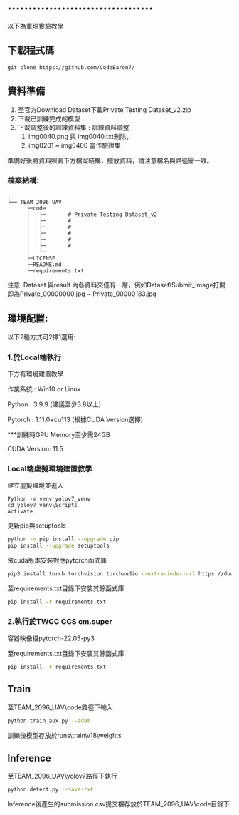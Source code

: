 # ...................................

以下為重現實驗教學

## 下載程式碼
```
git clone https://github.com/CodeBaron7/
```

## 資料準備

1. 至官方Download Dataset下載Private Testing Dataset_v2.zip
2. 下載已訓練完成的模型 : 
3. 下載調整後的訓練資料集 : 
      訓練資料調整
      1. img0040.png 與 img0040.txt刪除，
      2. img0201 ~ img0400 當作驗證集

準備好後將資料照著下方檔案結構，擺放資料，請注意檔名與路徑需一致。
### 檔案結構:
```
.
└── TEAM_2096_UAV
      ├─code
      |   ├─       # Private Testing Dataset_v2
      |   ├─       # 
      |   ├─       #
      |   ├─       #
      |   ├─       #
      |   ├─       #
      |   └─ 
      ├─LICENSE
      ├─README.md         
      └─requirements.txt
```
注意: Dataset 與result 內各資料夾僅有一層，例如Dataset\Submit_Image打開即為Private_00000000.jpg ~ Private_00000183.jpg

## 環境配置:

   以下2種方式可2擇1選用:

### 1.於Local端執行
   下方有環境建置教學
   
   作業系統 : Win10 or Linux
   
   Python : 3.9.9         (建議至少3.8以上)
   
   Pytorch : 1.11.0+cu113 (根據CUDA Version選擇)
   
   ***訓練時GPU Memory至少需24GB
   
   CUDA Version: 11.5

### Local端虛擬環境建置教學
   建立虛擬環境並進入
```
Python -m venv yolov7_venv
cd yolov7_venv\Scripts
activate
```
   更新pip與setuptools
```sh
python -m pip install --upgrade pip
pip install --upgrade setuptools
```
   依cuda版本安裝對應pytorch函式庫
```sh
pip3 install torch torchvision torchaudio --extra-index-url https://download.pytorch.org/whl/cu113
```
   至requirements.txt目錄下安裝其餘函式庫
```sh
pip install -r requirements.txt
```

### 2.執行於TWCC CCS cm.super
      
   容器映像檔pytorch-22.05-py3
  
   至requirements.txt目錄下安裝其餘函式庫
```sh
pip install -r requirements.txt
```

## Train
   至TEAM_2096_UAV\code路徑下輸入  
```sh
python train_aux.py --adam
```
   訓練後模型存放於runs\train\v18\weights

## Inference
   至TEAM_2096_UAV\yolov7路徑下執行
```sh
python detect.py --save-txt
```
Inference後產生的submission.csv提交檔存放於TEAM_2096_UAV\code目錄下


